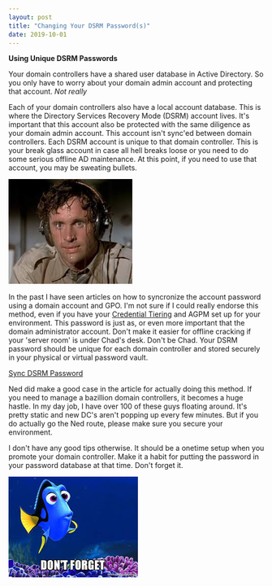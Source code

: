 ```yaml
---
layout: post
title: "Changing Your DSRM Password(s)"
date: 2019-10-01
---
```


**Using Unique DSRM Passwords**

Your domain controllers have a shared user database in Active Directory.  So you only have to worry about your domain admin account and protecting that account.  _Not really_

Each of your domain controllers also have a local account database.  This is where the Directory Services Recovery Mode (DSRM) account lives.  It's important that this account also be protected with the same diligence as your domain admin account.  This account isn't sync'ed between domain controllers. Each DSRM account is unique to that domain controller.  This is your break glass account in case all hell breaks loose or you need to do some serious offline AD maintenance.  At this point, if you need to use that account, you may be sweating bullets.  

![alt text](https://raw.githubusercontent.com/soccershoe/JustAnotherAdmin/master/images/sweating.jpg)

In the past I have seen articles on how to syncronize the account password using a domain account and GPO.  I'm not sure if I could really endorse this method, even if you have your [Credential Tiering](https://soccershoe.github.io/JustAnotherAdmin/blog/2020/01/07/CredentialTiering) and AGPM set up for your environment.  This password is just as, or even more important that the domain administrator account.  Don't make it easier for offline cracking if your 'server room' is under Chad's desk.  Don't be Chad.  Your DSRM password should be unique for each domain controller and stored securely in your physical or virtual password vault.  

[Sync DSRM Password](https://blogs.technet.microsoft.com/askds/2009/03/11/ds-restore-mode-password-maintenance/)

Ned did make a good case in the article for actually doing this method.  If you need to manage a bazillion domain controllers, it becomes a huge hastle.  In my day job, I have over 100 of these guys floating around.  It's pretty static and new DC's aren't popping up every few minutes.  But if you do actually go the Ned route, please make sure you secure your environment.  

I don't have any good tips otherwise.  It should be a onetime setup when you promote your domain controller.  Make it a habit for putting the password in your password database at that time.  Don't forget it.

![alt text](https://raw.githubusercontent.com/soccershoe/JustAnotherAdmin/master/images/dontforget.jpg)

